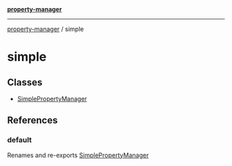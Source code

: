 [**property-manager**](../README.md)

***

[property-manager](../modules.md) / simple

# simple

## Classes

- [SimplePropertyManager](classes/SimplePropertyManager-1.md)

## References

### default

Renames and re-exports [SimplePropertyManager](classes/SimplePropertyManager-1.md)
